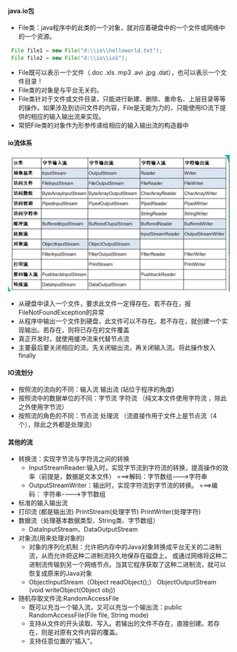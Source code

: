 #### java.io包
   - File类：java程序中的此类的一个对象，就对应着硬盘中的一个文件或网络中的一个资源。
   ```java
    File file1 = new File("d:\\io\\helloworld.txt");
    File file2 = new File("d:\\io\\io1");
   ```
   - File既可以表示一个文件（.doc  .xls   .mp3  .avi   .jpg  .dat），也可以表示一个文件目录！
   - File类的对象是与平台无关的。
   - File类针对于文件或文件目录，只能进行新建、删除、重命名、上层目录等等的操作。如果涉及到访问文件的内容，File是无能为力的，只能使用IO流下提供的相应的输入输出流来实现。
   - 常把File类的对象作为形参传递给相应的输入输出流的构造器中
#### io流体系
![IO流体系](https://raw.githubusercontent.com/zhangchao-git/javase-learning/master/images/IO%E6%B5%81.bmp)

   - 从硬盘中读入一个文件，要求此文件一定得存在。若不存在，报FileNotFoundException的异常
   - 从程序中输出一个文件到硬盘，此文件可以不存在。若不存在，就创建一个实现输出。若存在，则将已存在的文件覆盖
   - 真正开发时，就使用缓冲流来代替节点流
   - 主要最后要关闭相应的流。先关闭输出流，再关闭输入流。将此操作放入finally
#### IO流划分
  - 按照流的流向的不同：输入流   输出流  (站位于程序的角度)
  - 按照流中的数据单位的不同：字节流   字符流  （纯文本文件使用字符流 ，除此之外使用字节流）
  - 按照流的角色的不同：节点流   处理流   （流直接作用于文件上是节点流（4个），除此之外都是处理流）
#### 其他的流
   - 转换流：实现字节流与字符流之间的转换
      - InputStreamReader:输入时，实现字节流到字符流的转换，提高操作的效率（前提是，数据是文本文件）   ===>解码：字节数组--->字符串
      - OutputStreamWriter：输出时，实现字符流到字节流的转换。 ===>编码：  字符串---->字节数组
   - 标准的输入输出流
   - 打印流 (都是输出流)  PrintStream(处理字节)  PrintWriter(处理字符) 
   - 数据流（处理基本数据类型、String类、字节数组）
      - DataInputStream、DataOutputStream
   - 对象流(用来处理对象的)
      - 对象的序列化机制：允许把内存中的Java对象转换成平台无关的二进制流，从而允许把这种二进制流持久地保存在磁盘上，
                或通过网络将这种二进制流传输到另一个网络节点。当其它程序获取了这种二进制流，就可以恢复成原来的Java对象
      -  ObjectInputStream（Object readObject();）   ObjectOutputStream  (void writeObject(Object obj))
   - 随机存取文件流:RandomAccessFile
      - 既可以充当一个输入流，又可以充当一个输出流：public RandomAccessFile(File file, String mode) 
      - 支持从文件的开头读取、写入。若输出的文件不存在，直接创建。若存在，则是对原有文件内容的覆盖。
      - 支持任意位置的“插入”。

